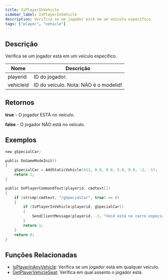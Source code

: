 ```yaml
---
title: IsPlayerInVehicle
sidebar_label: IsPlayerInVehicle
description: Verifica se um jogador está em um veículo específico.
tags: ["player", "vehicle"]
---
```


## Descrição

Verifica se um jogador está em um veículo específico.

| Nome      | Descrição                               |
| --------- | --------------------------------------- |
| playerid  | ID do jogador.                         |
| vehicleid | ID do veículo. Nota: NÃO é o modelid! |

## Retornos

**true** - O jogador ESTÁ no veículo.

**false** - O jogador NÃO está no veículo.

## Exemplos

```c
new gSpecialCar;

public OnGameModeInit()
{
    gSpecialCar = AddStaticVehicle(411, 0.0, 0.0, 5.0, 0.0, -1, -1);
    return 1;
}

public OnPlayerCommandText(playerid, cmdtext[])
{
    if (strcmp(cmdtext, "/gSpecialCar", true) == 0)
    {
        if (IsPlayerInVehicle(playerid, gSpecialCar))
        {
            SendClientMessage(playerid, -1, "Você está no carro especial!");
        }
        return 1;
    }
    return 0;
}
```

## Funções Relacionadas

- [IsPlayerInAnyVehicle](IsPlayerInAnyVehicle): Verifica se um jogador está em qualquer veículo.
- [GetPlayerVehicleSeat](GetPlayerVehicleSeat): Verifica em qual assento o jogador está.

